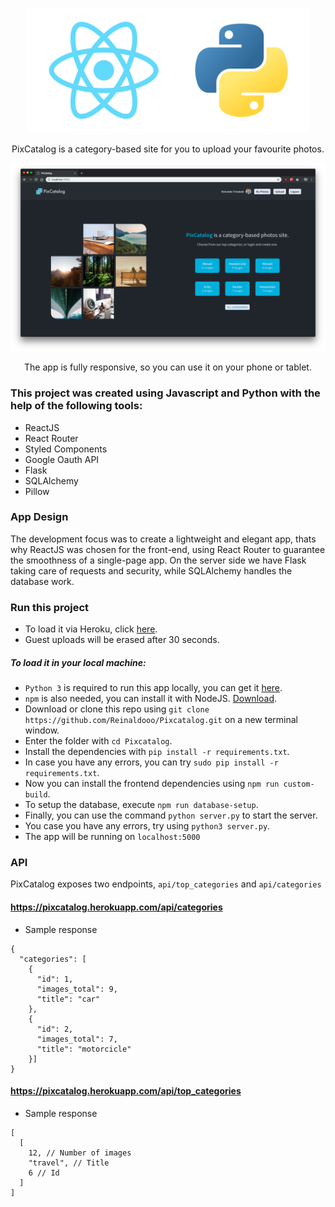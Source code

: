 <p  align="center">
<img  height="200px"  src="./Header.svg">
</p>

<p  align="center">
PixCatalog is a category-based site for you to upload your favourite photos.
</p> 

![Example PNG](/Example.png)

<p  align="center">
The app is fully responsive, so you can use it on your phone or tablet.
</p>

### This project was created using Javascript and Python with the help of the following tools:

* ReactJS
* React Router
* Styled Components
* Google Oauth API
* Flask
* SQLAlchemy
* Pillow

### App Design

The development focus was to create a lightweight and elegant app, thats why ReactJS was chosen for the front-end, using React Router to guarantee the smoothness of a single-page app. On the server side we have Flask taking care of requests and security, while SQLAlchemy handles the database work.
  
### Run this project

* To load it via Heroku, click [here](https://pixcatalog.herokuapp.com/).
* Guest uploads will be erased after 30 seconds.

##### To load it in your local machine:

* `Python 3` is required to run this app locally, you can get it [here](https://www.python.org/).
* `npm` is also needed, you can install it with NodeJS. [Download](https://nodejs.org/en/).
* Download or clone this repo using `git clone https://github.com/Reinaldooo/Pixcatalog.git` on a new terminal window.
* Enter the folder with `cd Pixcatalog`.
* Install the dependencies with `pip install -r requirements.txt`.
* In case you have any errors, you can try `sudo pip install -r requirements.txt`.
* Now you can install the frontend dependencies using `npm run custom-build`.
* To setup the database, execute `npm run database-setup`.
* Finally, you can use the command `python server.py` to start the server.
* You case you have any errors, try using `python3 server.py`.
* The app will be running on ```localhost:5000```

### API

PixCatalog exposes two endpoints, `api/top_categories` and `api/categories`

#### https://pixcatalog.herokuapp.com/api/categories

* Sample response

```
{
  "categories": [
    {
      "id": 1,
      "images_total": 9,
      "title": "car"
    },
    {
      "id": 2,
      "images_total": 7,
      "title": "motorcicle"
    }]
}
```

#### https://pixcatalog.herokuapp.com/api/top_categories

* Sample response

```
[
  [
    12, // Number of images
    "travel", // Title
    6 // Id
  ]
]
```